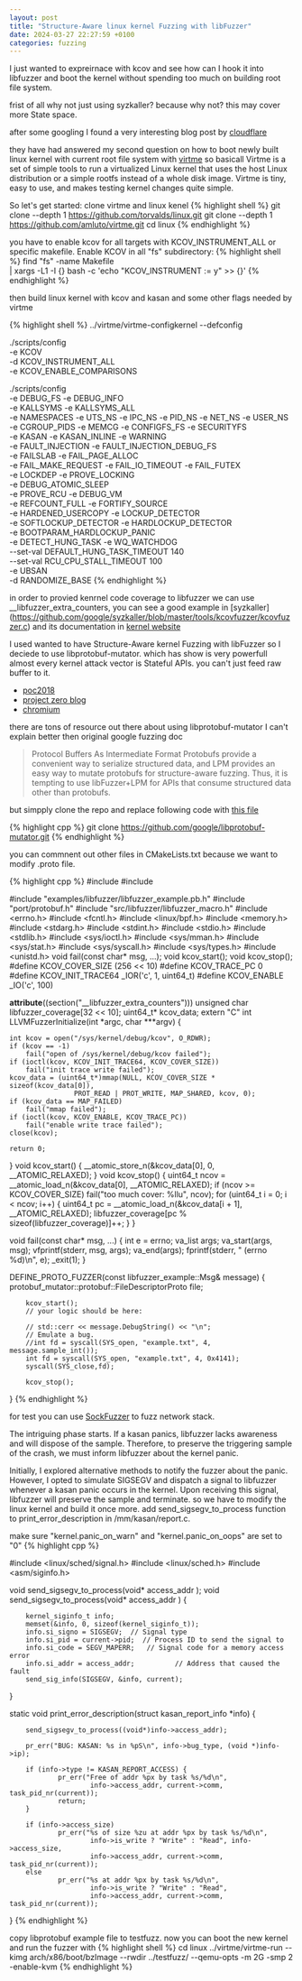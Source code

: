 ```yaml
---
layout: post
title: "Structure-Aware linux kernel Fuzzing with libFuzzer"
date: 2024-03-27 22:27:59 +0100
categories: fuzzing
---
```


I just wanted to expreirnace with kcov and see how can I hook it into libfuzzer and boot the kernel without spending too much on building root file system.

frist of all why not just using syzkaller? because why not? this may cover more State space.

after some googling I found a very interesting blog post by [cloudflare](https://blog.cloudflare.com/a-gentle-introduction-to-linux-kernel-fuzzing/ )

they have had answered my second question on how to boot newly built linux kernel with current root file system with 
[virtme](https://github.com/amluto/virtme)
so basicall Virtme is a set of simple tools to run a virtualized Linux kernel that uses the host Linux distribution or a simple rootfs instead of a whole disk image.
Virtme is tiny, easy to use, and makes testing kernel changes quite simple.

So let's get started:
clone virtme and linux kenel 
{% highlight shell %}
git clone --depth 1 https://github.com/torvalds/linux.git
git clone --depth 1 https://github.com/amluto/virtme.git
cd linux
{% endhighlight %}


you have to enable kcov for all targets with KCOV_INSTRUMENT_ALL or specific makefile.
Enable KCOV in all "fs" subdirectory:
{% highlight shell %}
find "fs" -name Makefile \
    | xargs -L1 -I {} bash -c 'echo "KCOV_INSTRUMENT := y" >> {}'
{% endhighlight %}

then build linux kernel with kcov and kasan and some other flags needed by virtme

{% highlight shell %}
../virtme/virtme-configkernel  --defconfig
 
 ./scripts/config \
    -e KCOV \
    -d KCOV_INSTRUMENT_ALL \
    -e KCOV_ENABLE_COMPARISONS
   
   
./scripts/config \
    -e DEBUG_FS -e DEBUG_INFO \
    -e KALLSYMS -e KALLSYMS_ALL \
    -e NAMESPACES -e UTS_NS -e IPC_NS -e PID_NS -e NET_NS -e USER_NS \
    -e CGROUP_PIDS -e MEMCG -e CONFIGFS_FS -e SECURITYFS \
    -e KASAN -e KASAN_INLINE -e WARNING \
    -e FAULT_INJECTION -e FAULT_INJECTION_DEBUG_FS \
    -e FAILSLAB -e FAIL_PAGE_ALLOC \
    -e FAIL_MAKE_REQUEST -e FAIL_IO_TIMEOUT -e FAIL_FUTEX \
    -e LOCKDEP -e PROVE_LOCKING \
    -e DEBUG_ATOMIC_SLEEP \
    -e PROVE_RCU -e DEBUG_VM \
    -e REFCOUNT_FULL -e FORTIFY_SOURCE \
    -e HARDENED_USERCOPY -e LOCKUP_DETECTOR \
    -e SOFTLOCKUP_DETECTOR -e HARDLOCKUP_DETECTOR \
    -e BOOTPARAM_HARDLOCKUP_PANIC \
    -e DETECT_HUNG_TASK -e WQ_WATCHDOG \
    --set-val DEFAULT_HUNG_TASK_TIMEOUT 140 \
    --set-val RCU_CPU_STALL_TIMEOUT 100 \
    -e UBSAN \
    -d RANDOMIZE_BASE
{% endhighlight %}
    

in order to provied kenrnel code coverage to libfuzzer we can use __libfuzzer_extra_counters, you can see a good example  in [syzkaller]
(https://github.com/google/syzkaller/blob/master/tools/kcovfuzzer/kcovfuzzer.c)
and its documentation in [kernel website](https://docs.kernel.org/dev-tools/kcov.html)


I used wanted to have Structure-Aware kernel Fuzzing with libFuzzer so I deciede to use libprotobuf-mutator.
which has show is very powerfull 
almost every kernel attack vector is Stateful APIs. you can't just feed raw buffer to it. 

* [poc2018](https://powerofcommunity.net/poc2018/ned.pdf)
* [project zero blog](https://googleprojectzero.blogspot.com/2019/12/sockpuppet-walkthrough-of-kernel.html)
* [chromium](https://chromium.googlesource.com/chromium/src/+/main/testing/libfuzzer/libprotobuf-mutator.md)

there are tons of resource out there about using libprotobuf-mutator
I can't explain better then original google fuzzing doc

> Protocol Buffers As Intermediate Format
Protobufs provide a convenient way to serialize structured data, and LPM provides an easy way to mutate protobufs for structure-aware fuzzing. Thus, it is tempting to use libFuzzer+LPM for APIs that consume structured data other than protobufs.

but simpply clone the repo and replace following code with [this file](https://github.com/google/libprotobuf-mutator/blob/master/examples/libfuzzer/libfuzzer_bin_example.cc)

{% highlight cpp %}
git clone https://github.com/google/libprotobuf-mutator.git
{% endhighlight %}

you can commnent out other files in CMakeLists.txt because we want to modify .proto file.

{% highlight cpp %}
#include <cmath>
#include <iostream>

#include "examples/libfuzzer/libfuzzer_example.pb.h"
#include "port/protobuf.h"
#include "src/libfuzzer/libfuzzer_macro.h"
#include <errno.h>
#include <fcntl.h>
#include <linux/bpf.h>
#include <memory.h>
#include <stdarg.h>
#include <stdint.h>
#include <stdio.h>
#include <stdlib.h>
#include <sys/ioctl.h>
#include <sys/mman.h>
#include <sys/stat.h>
#include <sys/syscall.h>
#include <sys/types.h>
#include <unistd.h>
void fail(const char* msg, ...);
void kcov_start();
void kcov_stop();
#define KCOV_COVER_SIZE (256 << 10)
#define KCOV_TRACE_PC 0
#define KCOV_INIT_TRACE64 _IOR('c', 1, uint64_t)
#define KCOV_ENABLE _IO('c', 100)

__attribute__((section("__libfuzzer_extra_counters"))) unsigned char libfuzzer_coverage[32 << 10];
uint64_t* kcov_data;
extern "C" int LLVMFuzzerInitialize(int *argc, char ***argv) {
	
	int kcov = open("/sys/kernel/debug/kcov", O_RDWR);
	if (kcov == -1)
		fail("open of /sys/kernel/debug/kcov failed");
	if (ioctl(kcov, KCOV_INIT_TRACE64, KCOV_COVER_SIZE))
		fail("init trace write failed");
	kcov_data = (uint64_t*)mmap(NULL, KCOV_COVER_SIZE * sizeof(kcov_data[0]),
				    PROT_READ | PROT_WRITE, MAP_SHARED, kcov, 0);
	if (kcov_data == MAP_FAILED)
		fail("mmap failed");
	if (ioctl(kcov, KCOV_ENABLE, KCOV_TRACE_PC))
		fail("enable write trace failed");
	close(kcov);

 	return 0;
}
void kcov_start()
{
	__atomic_store_n(&kcov_data[0], 0, __ATOMIC_RELAXED);
}
void kcov_stop()
{
	uint64_t ncov = __atomic_load_n(&kcov_data[0], __ATOMIC_RELAXED);
	if (ncov >= KCOV_COVER_SIZE)
		fail("too much cover: %llu", ncov);
	for (uint64_t i = 0; i < ncov; i++) {
		uint64_t pc = __atomic_load_n(&kcov_data[i + 1], __ATOMIC_RELAXED);
		libfuzzer_coverage[pc % sizeof(libfuzzer_coverage)]++;
	}
}

void fail(const char* msg, ...)
{
	int e = errno;
	va_list args;
	va_start(args, msg);
	vfprintf(stderr, msg, args);
	va_end(args);
	fprintf(stderr, " (errno %d)\n", e);
	_exit(1);
}

DEFINE_PROTO_FUZZER(const libfuzzer_example::Msg& message) {
protobuf_mutator::protobuf::FileDescriptorProto file;

        kcov_start();
        // your logic should be here:

        // std::cerr << message.DebugString() << "\n";	
        // Emulate a bug.
        //int fd = syscall(SYS_open, "example.txt", 4, message.sample_int());
        int fd = syscall(SYS_open, "example.txt", 4, 0x4141);
        syscall(SYS_close,fd);

        kcov_stop();
}
{% endhighlight %}

for test you can use [SockFuzzer](https://github.com/googleprojectzero/SockFuzzer/tree/main) to fuzz network stack. 

The intriguing phase starts. If a kasan panics, libfuzzer lacks awareness and will dispose of the sample. Therefore, to preserve the triggering sample of the crash, we must inform libfuzzer about the kernel panic.

Initially, I explored alternative methods to notify the fuzzer about the panic. However, I opted to simulate SIGSEGV and dispatch a signal to libfuzzer whenever a kasan panic occurs in the kernel. Upon receiving this signal, libfuzzer will preserve the sample and terminate.
so we have to modify the linux kernel and build it once more.
add send_sigsegv_to_process function to print_error_description in /mm/kasan/report.c.

make sure 
"kernel.panic_on_warn" and 
"kernel.panic_on_oops"
are set to "0"
{% highlight cpp %}

#include <linux/sched/signal.h>
#include <linux/sched.h>
#include <asm/siginfo.h>

void send_sigsegv_to_process(void*  access_addr );
void send_sigsegv_to_process(void*  access_addr ) {

        kernel_siginfo_t info;
        memset(&info, 0, sizeof(kernel_siginfo_t));
        info.si_signo = SIGSEGV;  // Signal type
        info.si_pid = current->pid;  // Process ID to send the signal to
        info.si_code = SEGV_MAPERR;   // Signal code for a memory access error
        info.si_addr = access_addr;          // Address that caused the fault
        send_sig_info(SIGSEGV, &info, current);
}

static void print_error_description(struct kasan_report_info *info)
{

        send_sigsegv_to_process((void*)info->access_addr);

        pr_err("BUG: KASAN: %s in %pS\n", info->bug_type, (void *)info->ip);

        if (info->type != KASAN_REPORT_ACCESS) {
                pr_err("Free of addr %px by task %s/%d\n",
                        info->access_addr, current->comm, task_pid_nr(current));
                return;
        }

        if (info->access_size)
                pr_err("%s of size %zu at addr %px by task %s/%d\n",
                        info->is_write ? "Write" : "Read", info->access_size,
                        info->access_addr, current->comm, task_pid_nr(current));
        else
                pr_err("%s at addr %px by task %s/%d\n",
                        info->is_write ? "Write" : "Read",
                        info->access_addr, current->comm, task_pid_nr(current));
}
{% endhighlight %}

copy libprotobuf example file to testfuzz. now you can boot the new kernel and run the fuzzer with
{% highlight shell %}
cd linux
 ../virtme/virtme-run --kimg arch/x86/boot/bzImage --rwdir ../testfuzz/ --qemu-opts  -m 2G -smp 2 -enable-kvm
{% endhighlight %}


[jekyll-docs]: https://jekyllrb.com/docs/home
[jekyll-gh]:   https://github.com/jekyll/jekyll
[jekyll-talk]: https://talk.jekyllrb.com/





